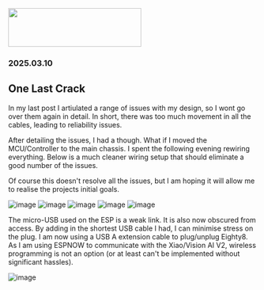 <header></header>
<h1><img src="https://github.com/user-attachments/assets/e1607ce1-cf65-44a6-ba4b-ff58d37f9fa4" alt="" width="269" height="78" /></h1>
<h3>2025.03.10</h3>
<h2>One Last Crack</h2>
<p>In my last post I artiulated a range of issues with my design, so I wont go over them again in detail. In short, there was too much movement in all the cables, leading to reliability issues.</p>
<p>After detailing the issues, I had a though. What if I moved the MCU/Controller to the main chassis. I spent the following evening rewiring everything. Below is a much cleaner wiring setup that should eliminate a good number of the issues.</p>
<p>Of course this doesn't resolve all the issues, but I am hoping it will allow me to realise the projects initial goals.&nbsp;</p>

![image](https://github.com/user-attachments/assets/99ab0b3f-8c5b-48f3-915f-7895c56bc727)
![image](https://github.com/user-attachments/assets/318beed8-6972-4e12-8da4-1843654e3167)
![image](https://github.com/user-attachments/assets/d38eebe2-64b8-4790-abeb-63de97810f8c)
![image](https://github.com/user-attachments/assets/1ec1e948-0bb2-4336-9305-8d9b3b4513ff)
![image](https://github.com/user-attachments/assets/4c347c94-f1bf-4644-a42c-f86bcb31c598)

<p>The micro-USB used on the ESP is a weak link. It is also now obscured from access. By adding in the shortest USB cable I had, I can minimise stress on the plug. I am now using a USB A extension cable to plug/unplug Eighty8. As I am using ESPNOW to communicate with the Xiao/Vision AI V2, wireless programming is not an option (or at least can't be implemented without significant hassles).</p>

![image](https://github.com/user-attachments/assets/7f0c4394-02ab-40fa-b2db-4e724499b833)

